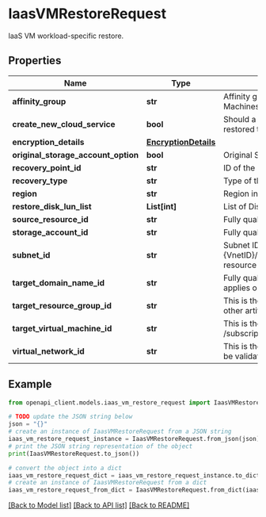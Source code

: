 # IaasVMRestoreRequest

IaaS VM workload-specific restore.

## Properties

Name | Type | Description | Notes
------------ | ------------- | ------------- | -------------
**affinity_group** | **str** | Affinity group associated to VM to be restored. Used only for Classic Compute Virtual Machines. | [optional] 
**create_new_cloud_service** | **bool** | Should a new cloud service be created while restoring the VM. If this is false, VM will be restored to the same  cloud service as it was at the time of backup. | [optional] 
**encryption_details** | [**EncryptionDetails**](EncryptionDetails.md) |  | [optional] 
**original_storage_account_option** | **bool** | Original Storage Account Option | [optional] 
**recovery_point_id** | **str** | ID of the backup copy to be recovered. | [optional] 
**recovery_type** | **str** | Type of this recovery. | [optional] 
**region** | **str** | Region in which the virtual machine is restored. | [optional] 
**restore_disk_lun_list** | **List[int]** | List of Disk LUNs for partial restore | [optional] 
**source_resource_id** | **str** | Fully qualified ARM ID of the VM which is being recovered. | [optional] 
**storage_account_id** | **str** | Fully qualified ARM ID of the storage account to which the VM has to be restored. | [optional] 
**subnet_id** | **str** | Subnet ID, is the subnet ID associated with the to be restored VM. For Classic VMs it would be  {VnetID}/Subnet/{SubnetName} and, for the Azure Resource Manager VMs it would be ARM resource ID used to represent  the subnet. | [optional] 
**target_domain_name_id** | **str** | Fully qualified ARM ID of the domain name to be associated to the VM being restored. This applies only to Classic  Virtual Machines. | [optional] 
**target_resource_group_id** | **str** | This is the ARM Id of the resource group that you want to create for this Virtual machine and other artifacts.  For e.g. /subscriptions/{subId}/resourcegroups/{rg} | [optional] 
**target_virtual_machine_id** | **str** | This is the complete ARM Id of the VM that will be created.  For e.g. /subscriptions/{subId}/resourcegroups/{rg}/provider/Microsoft.Compute/virtualmachines/{vm} | [optional] 
**virtual_network_id** | **str** | This is the virtual network Id of the vnet that will be attached to the virtual machine.  User will be validated for join action permissions in the linked access. | [optional] 

## Example

```python
from openapi_client.models.iaas_vm_restore_request import IaasVMRestoreRequest

# TODO update the JSON string below
json = "{}"
# create an instance of IaasVMRestoreRequest from a JSON string
iaas_vm_restore_request_instance = IaasVMRestoreRequest.from_json(json)
# print the JSON string representation of the object
print(IaasVMRestoreRequest.to_json())

# convert the object into a dict
iaas_vm_restore_request_dict = iaas_vm_restore_request_instance.to_dict()
# create an instance of IaasVMRestoreRequest from a dict
iaas_vm_restore_request_from_dict = IaasVMRestoreRequest.from_dict(iaas_vm_restore_request_dict)
```
[[Back to Model list]](../README.md#documentation-for-models) [[Back to API list]](../README.md#documentation-for-api-endpoints) [[Back to README]](../README.md)



